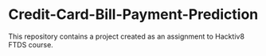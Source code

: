 # Credit-Card-Bill-Payment-Prediction
This repository contains a project created as an assignment to Hacktiv8 FTDS course.
